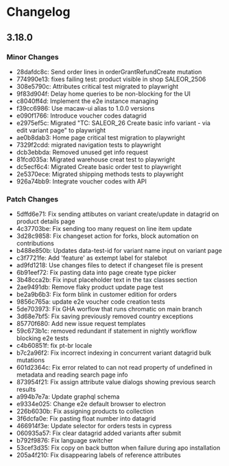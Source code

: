 # Changelog

## 3.18.0

### Minor Changes

- 28dafdc8c: Send order lines in orderGrantRefundCreate mutation
- 774990e13: fixes failing test: product visible in shop SALEOR_2506
- 308e5790c: Attributes critical test migrated to playwright
- 9f83d904f: Delay home queries to be non-blocking for the UI
- c8040ff4d: Implement the e2e instance managing
- f39cc6986: Use macaw-ui alias to 1.0.0 versions
- e090f1766: Introduce voucher codes datagrid
- e2975ef5c: Migrated "TC: SALEOR_26 Create basic info variant - via edit variant page" to playwright
- ae0b8dab3: Home page critical test migration to playwright
- 7329f2cdd: migrated navigation tests to playwright
- dcb3ebbda: Removed unused get info request
- 81fcd035a: Migrated warehouse creat test to playwright
- dc5ecf6c4: Migrated Create basic order test to playwright
- 2e5370ece: Migrated shipping methods tests to playwright
- 926a74bb9: Integrate voucher codes with API

### Patch Changes

- 5dffd6e71: Fix sending attibutes on variant create/update in datagrid on product details page
- 4c37703be: Fix sending too many request on line item update
- 3d28c9858: Fix changeset action for forks, block automation on contributions
- b488e850b: Updates data-test-id for variant name input on variant page
- c3f7721fe: Add 'feature' as extempt label for stalebot
- ad9fd1218: Use changes files to detect if changeset file is present
- 6b91eef72: Fix pasting data into page create type picker
- 3b48cca2b: Fix input placeholder text in the tax classes section
- 2ae9491db: Remove flaky product update page test
- be2a9b6b3: Fix form blink in customer edition for orders
- 9856c765a: update e2e voucher code creation tests
- 5de703973: Fix GHA worflow that runs chromatic on main branch
- 3d68e7bf5: Fix saving previously removed country exceptions
- 85770f680: Add new issue request templates
- 59c673b1c: removed redundant if statement in nightly workflow blocking e2e tests
- c4b60851f: fix pt-br locale
- b7c2a96f2: Fix incorrect indexing in concurrent variant datagrid bulk mutations
- 601d2364c: Fix error related to can not read property of undefined in metadata and reading search page info
- 873954f21: Fix assign attribute value dialogs showing previous search results
- a994b7e7a: Update graphql schema
- e9334e025: Change e2e default browser to electron
- 226b6030b: Fix assigning products to collection
- 3f6dcfa0e: Fix pasting float number into datagrid
- 466914f3e: Update selector for orders tests in cypress
- 060935a57: Fix clear datagrid added variants after submit
- b792f9876: Fix language switcher
- 53cef3d35: Fix copy on back button when failure during apo installation
- 205a4f210: Fix disappearing labels of reference attributes
